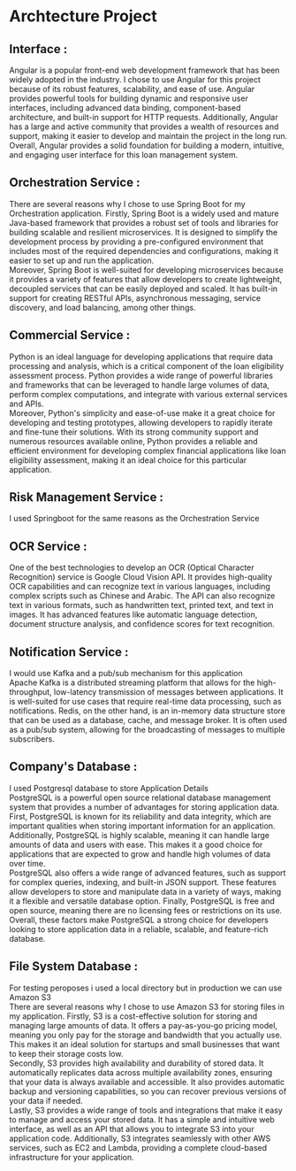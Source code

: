 # Archtecture Project

## Interface : <br> 
Angular is a popular front-end web development framework that has been widely adopted in the industry. I chose to use Angular for this project because of its robust features, scalability, and ease of use. Angular provides powerful tools for building dynamic and responsive user interfaces, including advanced data binding, component-based architecture, and built-in support for HTTP requests. Additionally, Angular has a large and active community that provides a wealth of resources and support, making it easier to develop and maintain the project in the long run. Overall, Angular provides a solid foundation for building a modern, intuitive, and engaging user interface for this loan management system.

## Orchestration Service : <br>
There are several reasons why I chose to use Spring Boot for my Orchestration application. Firstly, Spring Boot is a widely used and mature Java-based framework that provides a robust set of tools and libraries for building scalable and resilient microservices. It is designed to simplify the development process by providing a pre-configured environment that includes most of the required dependencies and configurations, making it easier to set up and run the application.
<br>
Moreover, Spring Boot is well-suited for developing microservices because it provides a variety of features that allow developers to create lightweight, decoupled services that can be easily deployed and scaled. It has built-in support for creating RESTful APIs, asynchronous messaging, service discovery, and load balancing, among other things.

## Commercial Service : <br> 
Python is an ideal language for developing applications that require data processing and analysis, which is a critical component of the loan eligibility assessment process. Python provides a wide range of powerful libraries and frameworks that can be leveraged to handle large volumes of data, perform complex computations, and integrate with various external services and APIs.
<br> Moreover, Python's simplicity and ease-of-use make it a great choice for developing and testing prototypes, allowing developers to rapidly iterate and fine-tune their solutions. With its strong community support and numerous resources available online, Python provides a reliable and efficient environment for developing complex financial applications like loan eligibility assessment, making it an ideal choice for this particular application.

## Risk Management Service : <br>
I used Springboot for the same reasons as the Orchestration Service

## OCR Service : <br>
One of the best technologies to develop an OCR (Optical Character Recognition) service is Google Cloud Vision API. It provides high-quality OCR capabilities and can recognize text in various languages, including complex scripts such as Chinese and Arabic. The API can also recognize text in various formats, such as handwritten text, printed text, and text in images. It has advanced features like automatic language detection, document structure analysis, and confidence scores for text recognition. 

## Notification Service : <br> 
I would use Kafka and a pub/sub mechanism for this application <br> 
Apache Kafka is a distributed streaming platform that allows for the high-throughput, low-latency transmission of messages between applications. It is well-suited for use cases that require real-time data processing, such as notifications. Redis, on the other hand, is an in-memory data structure store that can be used as a database, cache, and message broker. It is often used as a pub/sub system, allowing for the broadcasting of messages to multiple subscribers.

## Company's Database : <br> 
I used Postgresql database to store Application Details <br>
PostgreSQL is a powerful open source relational database management system that provides a number of advantages for storing application data. First, PostgreSQL is known for its reliability and data integrity, which are important qualities when storing important information for an application. Additionally, PostgreSQL is highly scalable, meaning it can handle large amounts of data and users with ease. This makes it a good choice for applications that are expected to grow and handle high volumes of data over time.
<br>
PostgreSQL also offers a wide range of advanced features, such as support for complex queries, indexing, and built-in JSON support. These features allow developers to store and manipulate data in a variety of ways, making it a flexible and versatile database option. Finally, PostgreSQL is free and open source, meaning there are no licensing fees or restrictions on its use. Overall, these factors make PostgreSQL a strong choice for developers looking to store application data in a reliable, scalable, and feature-rich database.

## File System Database : <br>
For testing peroposes i used a local directory but in production we can use Amazon S3 <br>
There are several reasons why I chose to use Amazon S3 for storing files in my application. Firstly, S3 is a cost-effective solution for storing and managing large amounts of data. It offers a pay-as-you-go pricing model, meaning you only pay for the storage and bandwidth that you actually use. This makes it an ideal solution for startups and small businesses that want to keep their storage costs low.
<br>
Secondly, S3 provides high availability and durability of stored data. It automatically replicates data across multiple availability zones, ensuring that your data is always available and accessible. It also provides automatic backup and versioning capabilities, so you can recover previous versions of your data if needed.
<br>
Lastly, S3 provides a wide range of tools and integrations that make it easy to manage and access your stored data. It has a simple and intuitive web interface, as well as an API that allows you to integrate S3 into your application code. Additionally, S3 integrates seamlessly with other AWS services, such as EC2 and Lambda, providing a complete cloud-based infrastructure for your application.
